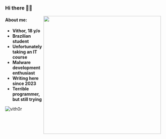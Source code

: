 ### Hi there 👋😁

<img align='right' src="https://github-readme-stats.vercel.app/api?username=vith0r&show_icons=true&theme=radical" width="380">

<h4>About me:</h4>
<ul>
  <li><b>Vithor, 18 y/o</b></li>
  <li><b>Brazilian student</b></li>
  <li><b>Unfortunately taking an IT course</b></li>
  <li><b>Malware development enthusiast</b></li>
  <li><b>Writing here since 2023</b></li>
  <li><b>Terrible programmer, but still trying</b></li>
</ul>

<img src="https://komarev.com/ghpvc/?username=vith0r&label=Profile%20views&color=800080&style=flat" alt="vith0r" />
